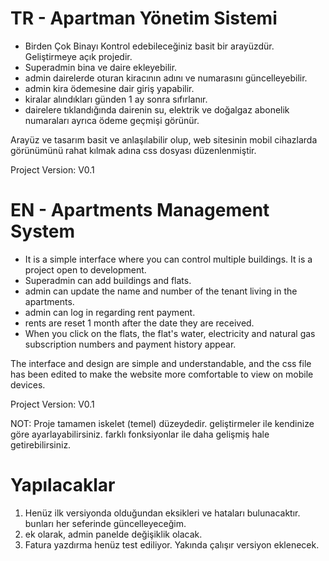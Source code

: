 # TR - Apartman Yönetim Sistemi  

- Birden Çok Binayı Kontrol edebileceğiniz basit bir arayüzdür. Geliştirmeye açık projedir.
- Superadmin bina ve daire ekleyebilir.
- admin dairelerde oturan kiracının adını ve numarasını güncelleyebilir.
- admin kira ödemesine dair giriş yapabilir.
- kiralar alındıkları günden 1 ay sonra sıfırlanır.
- dairelere tıklandığında dairenin su, elektrik ve doğalgaz abonelik numaraları ayrıca ödeme geçmişi görünür.

Arayüz ve tasarım basit ve anlaşılabilir olup, web sitesinin mobil cihazlarda görünümünü rahat kılmak adına css dosyası düzenlenmiştir.


Project Version: V0.1

# EN - Apartments Management System

- It is a simple interface where you can control multiple buildings. It is a project open to development.
- Superadmin can add buildings and flats.
- admin can update the name and number of the tenant living in the apartments.
- admin can log in regarding rent payment.
- rents are reset 1 month after the date they are received.
- When you click on the flats, the flat's water, electricity and natural gas subscription numbers and payment history appear.

The interface and design are simple and understandable, and the css file has been edited to make the website more comfortable to view on mobile devices.

Project Version: V0.1


NOT: Proje tamamen iskelet (temel) düzeydedir. geliştirmeler ile kendinize göre ayarlayabilirsiniz. farklı fonksiyonlar ile daha gelişmiş hale getirebilirsiniz.


# Yapılacaklar

1.  Henüz ilk versiyonda olduğundan eksikleri ve hataları bulunacaktır. bunları her seferinde güncelleyeceğim.
2.  ek olarak, admin panelde değişiklik olacak.
3.  Fatura yazdırma henüz test ediliyor. Yakında çalışır versiyon eklenecek.
